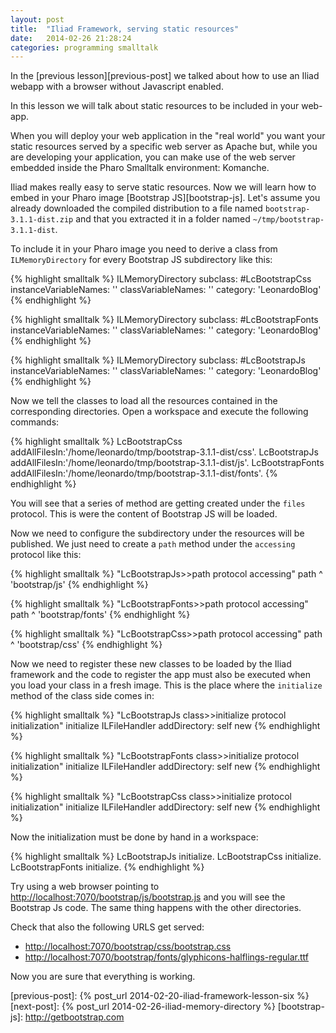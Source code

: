 ```yaml
---
layout: post
title:  "Iliad Framework, serving static resources"
date:   2014-02-26 21:28:24
categories: programming smalltalk
---
```


In the [previous lesson][previous-post] we talked about how to use an
Iliad webapp with a browser without Javascript enabled.

In this lesson we will talk about static resources to be included in
your web-app.

When you will deploy your web application in the "real world" you want
your static resources served by a specific web server as Apache but,
while you are developing your application, you can make use of the web
server embedded inside the Pharo Smalltalk environment: Komanche.

Iliad makes really easy to serve static resources. Now we will learn
how to embed in your Pharo image [Bootstrap JS][bootstrap-js]. Let's
assume you already downloaded the compiled distribution to a file
named `bootstrap-3.1.1-dist.zip` and that you extracted it in a folder
named `~/tmp/bootstrap-3.1.1-dist`.

To include it in your Pharo image you need to derive a class from
`ILMemoryDirectory` for every Bootstrap JS subdirectory like this:

{% highlight smalltalk %}
ILMemoryDirectory subclass: #LcBootstrapCss
    instanceVariableNames: ''
    classVariableNames: ''
    category: 'LeonardoBlog'
{% endhighlight %}

{% highlight smalltalk %}
ILMemoryDirectory subclass: #LcBootstrapFonts
    instanceVariableNames: ''
    classVariableNames: ''
    category: 'LeonardoBlog'
{% endhighlight %}

{% highlight smalltalk %}
ILMemoryDirectory subclass: #LcBootstrapJs
    instanceVariableNames: ''
    classVariableNames: ''
    category: 'LeonardoBlog'
{% endhighlight %}

Now we tell the classes to load all the resources contained in the
corresponding directories. Open a workspace and execute the following
commands:

{% highlight smalltalk %}
LcBootstrapCss addAllFilesIn:'/home/leonardo/tmp/bootstrap-3.1.1-dist/css'.
LcBootstrapJs addAllFilesIn:'/home/leonardo/tmp/bootstrap-3.1.1-dist/js'.
LcBootstrapFonts addAllFilesIn:'/home/leonardo/tmp/bootstrap-3.1.1-dist/fonts'.
{% endhighlight %}

You will see that a series of method are getting created under the
`files` protocol. This is were the content of Bootstrap JS will be
loaded.

Now we need to configure the subdirectory under the resources will be
published. We just need to create a `path` method under the
`accessing` protocol like this:

{% highlight smalltalk %}
"LcBootstrapJs>>path protocol accessing"
path
    ^ 'bootstrap/js'
{% endhighlight %}

{% highlight smalltalk %}
"LcBootstrapFonts>>path protocol accessing"
path
    ^ 'bootstrap/fonts'
{% endhighlight %}

{% highlight smalltalk %}
"LcBootstrapCss>>path protocol accessing"
path
    ^ 'bootstrap/css'
{% endhighlight %}

Now we need to register these new classes to be loaded by the Iliad
framework and the code to register the app must also be executed when
you load your class in a fresh image. This is the place where the
`initialize` method of the class side comes in:

{% highlight smalltalk %}
"LcBootstrapJs class>>initialize protocol initialization"
initialize
    ILFileHandler addDirectory: self new
{% endhighlight %}

{% highlight smalltalk %}
"LcBootstrapFonts class>>initialize protocol initialization"
initialize
    ILFileHandler addDirectory: self new
{% endhighlight %}

{% highlight smalltalk %}
"LcBootstrapCss class>>initialize protocol initialization"
initialize
    ILFileHandler addDirectory: self new
{% endhighlight %}

Now the initialization must be done by hand in a workspace:

{% highlight smalltalk %}
LcBootstrapJs initialize.
LcBootstrapCss initialize.
LcBootstrapFonts initialize.
{% endhighlight %}

Try using a web browser pointing to
[http://localhost:7070/bootstrap/js/bootstrap.js](http://localhost:7070/bootstrap/js/bootstrap.js)
and you will see the Bootstrap Js code. The same thing happens with
the other directories.

Check that also the following URLS get served:

- [http://localhost:7070/bootstrap/css/bootstrap.css](http://localhost:7070/bootstrap/css/bootstrap.css)
- [http://localhost:7070/bootstrap/fonts/glyphicons-halflings-regular.ttf](http://localhost:7070/bootstrap/fonts/glyphicons-halflings-regular.ttf)

Now you are sure that everything is working.

[previous-post]: {% post_url 2014-02-20-iliad-framework-lesson-six %}
[next-post]: {% post_url 2014-02-26-iliad-memory-directory %}
[bootstrap-js]: http://getbootstrap.com
